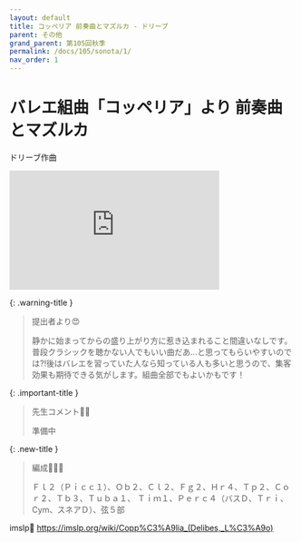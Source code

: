 ```yaml
---
layout: default
title: コッペリア 前奏曲とマズルカ - ドリーブ 
parent: その他
grand_parent: 第105回秋季
permalink: /docs/105/sonota/1/
nav_order: 1
---
```


# バレエ組曲「コッペリア」より 前奏曲とマズルカ

ドリーブ作曲

<iframe width="370" height="210" src="https://www.youtube.com/embed/ixBA1Eb8so8?si=1AdHG-WBAR2iVcCE" title="YouTube video player" frameborder="0" allow="accelerometer; autoplay; clipboard-write; encrypted-media; gyroscope; picture-in-picture; web-share" referrerpolicy="strict-origin-when-cross-origin" allowfullscreen></iframe>

{: .warning-title }
> 提出者より😍
>
> 静かに始まってからの盛り上がり方に惹き込まれること間違いなしです。普段クラシックを聴かない人でもいい曲だあ…と思ってもらいやすいのでは?!後はバレエを習っていた人なら知っている人も多いと思うので、集客効果も期待できる気がします。組曲全部でもよいかもです！

{: .important-title }
> 先生コメント🤵‍♂️
>
> 準備中

{: .new-title }
> 編成🎻🎺🥁
>
> Ｆｌ２（Ｐｉｃｃ１）、Ｏｂ２、Ｃｌ２、Ｆｇ２、Ｈｒ４、Ｔｐ２、Ｃｏｒ２、Ｔｂ３、Ｔｕｂａ１、 Ｔｉｍ１、Ｐｅｒｃ４（バスＤ、Ｔｒｉ、Cym、スネアＤ）、弦５部

imslp🎼
<a href="https://imslp.org/wiki/Copp%C3%A9lia_(Delibes,_L%C3%A9o)">https://imslp.org/wiki/Copp%C3%A9lia_(Delibes,_L%C3%A9o)</a>